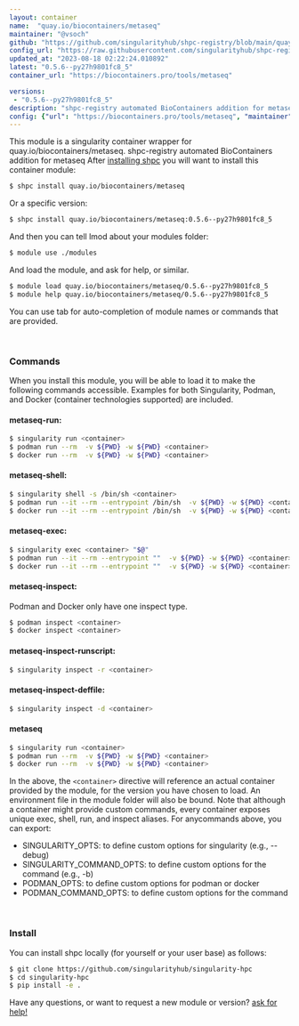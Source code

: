 ```yaml
---
layout: container
name:  "quay.io/biocontainers/metaseq"
maintainer: "@vsoch"
github: "https://github.com/singularityhub/shpc-registry/blob/main/quay.io/biocontainers/metaseq/container.yaml"
config_url: "https://raw.githubusercontent.com/singularityhub/shpc-registry/main/quay.io/biocontainers/metaseq/container.yaml"
updated_at: "2023-08-18 02:22:24.010892"
latest: "0.5.6--py27h9801fc8_5"
container_url: "https://biocontainers.pro/tools/metaseq"

versions:
 - "0.5.6--py27h9801fc8_5"
description: "shpc-registry automated BioContainers addition for metaseq"
config: {"url": "https://biocontainers.pro/tools/metaseq", "maintainer": "@vsoch", "description": "shpc-registry automated BioContainers addition for metaseq", "latest": {"0.5.6--py27h9801fc8_5": "sha256:c77898d8a6c7257d819b6d57b42e9e528523bf86169fc33660f710b9e80935e4"}, "tags": {"0.5.6--py27h9801fc8_5": "sha256:c77898d8a6c7257d819b6d57b42e9e528523bf86169fc33660f710b9e80935e4"}, "docker": "quay.io/biocontainers/metaseq"}
---
```


This module is a singularity container wrapper for quay.io/biocontainers/metaseq.
shpc-registry automated BioContainers addition for metaseq
After [installing shpc](#install) you will want to install this container module:


```bash
$ shpc install quay.io/biocontainers/metaseq
```

Or a specific version:

```bash
$ shpc install quay.io/biocontainers/metaseq:0.5.6--py27h9801fc8_5
```

And then you can tell lmod about your modules folder:

```bash
$ module use ./modules
```

And load the module, and ask for help, or similar.

```bash
$ module load quay.io/biocontainers/metaseq/0.5.6--py27h9801fc8_5
$ module help quay.io/biocontainers/metaseq/0.5.6--py27h9801fc8_5
```

You can use tab for auto-completion of module names or commands that are provided.

<br>

### Commands

When you install this module, you will be able to load it to make the following commands accessible.
Examples for both Singularity, Podman, and Docker (container technologies supported) are included.

#### metaseq-run:

```bash
$ singularity run <container>
$ podman run --rm  -v ${PWD} -w ${PWD} <container>
$ docker run --rm  -v ${PWD} -w ${PWD} <container>
```

#### metaseq-shell:

```bash
$ singularity shell -s /bin/sh <container>
$ podman run --it --rm --entrypoint /bin/sh  -v ${PWD} -w ${PWD} <container>
$ docker run --it --rm --entrypoint /bin/sh  -v ${PWD} -w ${PWD} <container>
```

#### metaseq-exec:

```bash
$ singularity exec <container> "$@"
$ podman run --it --rm --entrypoint ""  -v ${PWD} -w ${PWD} <container> "$@"
$ docker run --it --rm --entrypoint ""  -v ${PWD} -w ${PWD} <container> "$@"
```

#### metaseq-inspect:

Podman and Docker only have one inspect type.

```bash
$ podman inspect <container>
$ docker inspect <container>
```

#### metaseq-inspect-runscript:

```bash
$ singularity inspect -r <container>
```

#### metaseq-inspect-deffile:

```bash
$ singularity inspect -d <container>
```



#### metaseq

```bash
$ singularity run <container>
$ podman run --rm  -v ${PWD} -w ${PWD} <container>
$ docker run --rm  -v ${PWD} -w ${PWD} <container>
```


In the above, the `<container>` directive will reference an actual container provided
by the module, for the version you have chosen to load. An environment file in the
module folder will also be bound. Note that although a container
might provide custom commands, every container exposes unique exec, shell, run, and
inspect aliases. For anycommands above, you can export:

 - SINGULARITY_OPTS: to define custom options for singularity (e.g., --debug)
 - SINGULARITY_COMMAND_OPTS: to define custom options for the command (e.g., -b)
 - PODMAN_OPTS: to define custom options for podman or docker
 - PODMAN_COMMAND_OPTS: to define custom options for the command

<br>

### Install

You can install shpc locally (for yourself or your user base) as follows:

```bash
$ git clone https://github.com/singularityhub/singularity-hpc
$ cd singularity-hpc
$ pip install -e .
```

Have any questions, or want to request a new module or version? [ask for help!](https://github.com/singularityhub/singularity-hpc/issues)